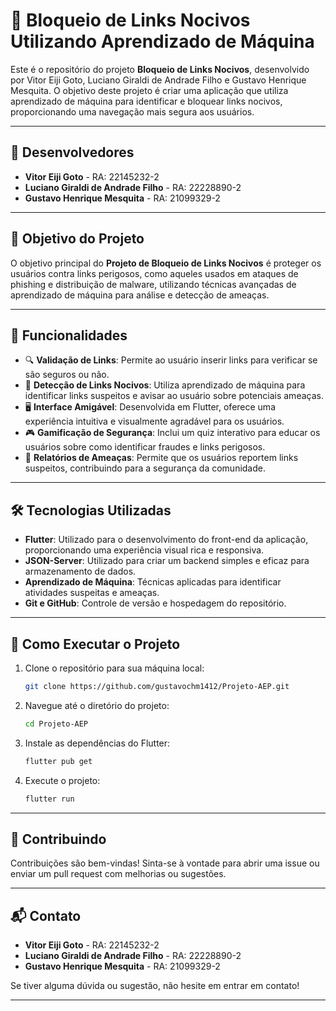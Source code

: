 # 🚀 Bloqueio de Links Nocivos Utilizando Aprendizado de Máquina

Este é o repositório do projeto **Bloqueio de Links Nocivos**, desenvolvido por Vitor Eiji Goto, Luciano Giraldi de Andrade Filho e Gustavo Henrique Mesquita. O objetivo deste projeto é criar uma aplicação que utiliza aprendizado de máquina para identificar e bloquear links nocivos, proporcionando uma navegação mais segura aos usuários.

---

## 👥 Desenvolvedores

- **Vitor Eiji Goto** - RA: 22145232-2
- **Luciano Giraldi de Andrade Filho** - RA: 22228890-2
- **Gustavo Henrique Mesquita** - RA: 21099329-2

---

## 🎯 Objetivo do Projeto

O objetivo principal do **Projeto de Bloqueio de Links Nocivos** é proteger os usuários contra links perigosos, como aqueles usados em ataques de phishing e distribuição de malware, utilizando técnicas avançadas de aprendizado de máquina para análise e detecção de ameaças.

---

## 🌟 Funcionalidades

- 🔍 **Validação de Links**: Permite ao usuário inserir links para verificar se são seguros ou não.
- 🚨 **Detecção de Links Nocivos**: Utiliza aprendizado de máquina para identificar links suspeitos e avisar ao usuário sobre potenciais ameaças.
- 🖥️ **Interface Amigável**: Desenvolvida em Flutter, oferece uma experiência intuitiva e visualmente agradável para os usuários.
- 🎮 **Gamificação de Segurança**: Inclui um quiz interativo para educar os usuários sobre como identificar fraudes e links perigosos.
- 📢 **Relatórios de Ameaças**: Permite que os usuários reportem links suspeitos, contribuindo para a segurança da comunidade.

---

## 🛠️ Tecnologias Utilizadas

- **Flutter**: Utilizado para o desenvolvimento do front-end da aplicação, proporcionando uma experiência visual rica e responsiva.
- **JSON-Server**: Utilizado para criar um backend simples e eficaz para armazenamento de dados.
- **Aprendizado de Máquina**: Técnicas aplicadas para identificar atividades suspeitas e ameaças.
- **Git e GitHub**: Controle de versão e hospedagem do repositório.

---

## 🚀 Como Executar o Projeto

1. Clone o repositório para sua máquina local:
   ```bash
   git clone https://github.com/gustavochm1412/Projeto-AEP.git
   ```
2. Navegue até o diretório do projeto:
   ```bash
   cd Projeto-AEP
   ```
3. Instale as dependências do Flutter:
   ```bash
   flutter pub get
   ```
4. Execute o projeto:
   ```bash
   flutter run
   ```

---

## 🤝 Contribuindo

Contribuições são bem-vindas! Sinta-se à vontade para abrir uma issue ou enviar um pull request com melhorias ou sugestões.

---


## 📬 Contato

- **Vitor Eiji Goto** - RA: 22145232-2
- **Luciano Giraldi de Andrade Filho** - RA: 22228890-2
- **Gustavo Henrique Mesquita** - RA: 21099329-2

Se tiver alguma dúvida ou sugestão, não hesite em entrar em contato!

---

